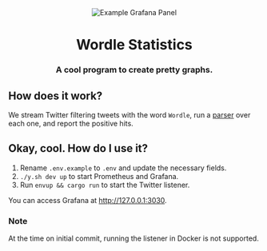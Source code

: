 <div align="center">
	<img src="https://tugboat.dev/9yf7wb.png" alt="Example Grafana Panel"/>
	<h1><b>Wordle Statistics</b></h1>
	<h3>A cool program to create pretty graphs.</h3>
</div>

## How does it work?
We stream Twitter filtering tweets with the word `Wordle`, run a [parser](parser) over each one, and report the positive hits.

## Okay, cool. How do I use it?
1. Rename `.env.example` to `.env` and update the necessary fields.
1. `./y.sh dev up` to start Prometheus and Grafana.
2. Run `envup && cargo run` to start the Twitter listener.

You can access Grafana at http://127.0.0.1:3030.

### Note
At the time on initial commit, running the listener in Docker is not supported.